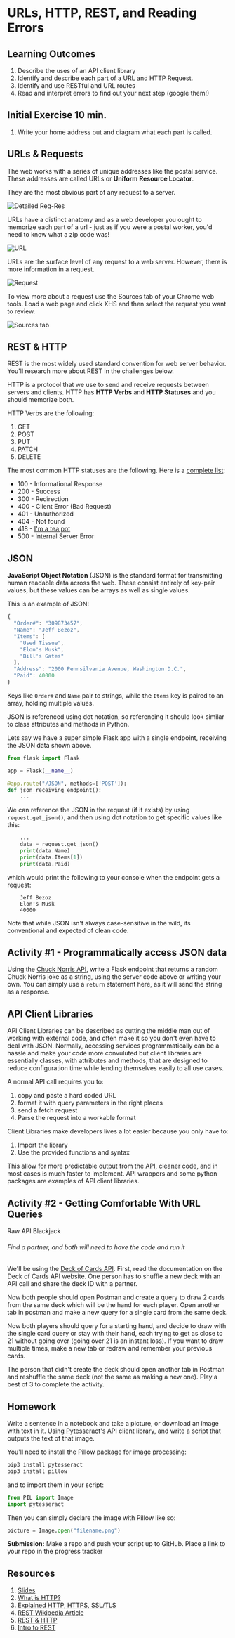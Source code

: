# URLs, HTTP, REST, and Reading Errors

## Learning Outcomes

1. Describe the uses of an API client library
1. Identify and describe each part of a URL and HTTP Request.
1. Identify and use RESTful and URL routes
1. Read and interpret errors to find out your next step (google them!)


## Initial Exercise 10 min.

1. Write your home address out and diagram what each part is called.

## URLs & Requests

The web works with a series of unique addresses like the postal service. These addresses are called URLs or **Uniform Resource Locator**.

They are the most obvious part of any request to a server.

![Detailed Req-Res](assets/req-res-detailed.gif)

URLs have a distinct anatomy and as a web developer you ought to memorize each part of a url - just as if you were a postal worker, you'd need to know what a zip code was!

![URL](assets/query.jpg)

URLs are the surface level of any request to a web server. However, there is more information in a request.

![Request](assets/request.png)

To view more about a request use the Sources tab of your Chrome web tools. Load a web page and click XHS and then select the request you want to review.

![Sources tab](assets/sources-tab.png)

## REST & HTTP

REST is the most widely used standard convention for web server behavior. You'll research more about REST in the challenges below.

HTTP is a protocol that we use to send and receive requests between servers and clients. HTTP has **HTTP Verbs** and **HTTP Statuses** and you should memorize both.

HTTP Verbs are the following:

1. GET
1. POST
1. PUT
1. PATCH
1. DELETE

The most common HTTP statuses are the following. Here is a [complete list](https://httpstatuses.com):

* 100 - Informational Response
* 200 - Success
* 300 - Redirection
* 400 - Client Error (Bad Request)
* 401 - Unauthorized
* 404 - Not found
* 418 - [I'm a tea pot](https://httpstatuses.com/418)
* 500 - Internal Server Error

## JSON

**JavaScript Object Notation** (JSON) is the standard format for transmitting human readable data across the web.  These consist entirely of key-pair values, but these values can be arrays as well as single values.

This is an example of JSON:

```js
{
  "Order#": "309873457",
  "Name": "Jeff Bezoz",
  "Items": [
    "Used Tissue",
    "Elon's Musk",
    "Bill's Gates"
  ],
  "Address": "2000 Pennsilvania Avenue, Washington D.C.",
  "Paid": 40000
}
```

Keys like `Order#` and `Name` pair to strings, while the `Items` key is paired to an array, holding multiple values.  

JSON is referenced using dot notation, so referencing it should look similar to class attributes and methods in Python.  

Lets say we have a super simple Flask app with a single endpoint, receiving the JSON data shown above.  

```py 
from flask import Flask

app = Flask(__name__)

@app.route("/JSON", methods=['POST']):
def json_receiving_endpoint():
    ...
```

We can reference the JSON in the request (if it exists) by using `request.get_json()`, and then using dot notation to get specific values like this:

```py
    ...
    data = request.get_json()
    print(data.Name)
    print(data.Items[1])
    print(data.Paid)    
```

which would print the following to your console when the endpoint gets a request:

```
    Jeff Bezoz
    Elon's Musk
    40000
```

Note that while JSON isn't always case-sensitive in the wild, its conventional and expected of clean code.

## Activity #1 - Programmatically access JSON data
Using the [Chuck Norris API]("https://api.chucknorris.io/"), write a Flask endpoint that returns a random Chuck Norris joke as a string, using the server code above or writing your own.  You can simply use a `return` statement here, as it will send the string as a response.  

## API Client Libraries
API Client Libraries can be described as cutting the middle man out of working with external code, and often make it so you don't even have to deal with JSON.  Normally, accessing services programmatically can be a hassle and make your code more convuluted but client libraries are essentially classes, with attributes and methods, that are designed to reduce configuration time while lending themselves easily to all use cases.

A normal API call requires you to:

 1. copy and paste a hard coded URL
 2. format it with query parameters in the right places
 3. send a fetch request
 4. Parse the request into a workable format

Client Libraries make developers lives a lot easier because you only have to:

1. Import the library
2. Use the provided functions and syntax

This allow for more predictable output from the API, cleaner code, and in most cases is much faster to implement.  API wrappers and some python packages are examples of API client libraries.

## Activity #2 - Getting Comfortable With URL Queries

Raw API Blackjack

###### Find a partner, and both will need to have the code and run it

We'll be using the [Deck of Cards API]("http://deckofcardsapi.com/").  First, read the documentation on the Deck of Cards API website.  One person has to shuffle a new deck with an API call and share the deck ID with a partner. 

Now both people should open Postman and create a query to draw 2 cards from the same deck which will be the hand for each player.  Open another tab in postman and make a new query for a single card from the same deck. 

Now both players should query for a starting hand, and decide to draw with the single card query or stay with their hand, each trying to get as close to 21 without going over (going over 21 is an instant loss).  If you want to draw multiple times, make a new tab or redraw and remember your previous cards.

The person that didn't create the deck should open another tab in Postman and reshuffle the same deck (not the same as making a new one).  Play a best of 3 to complete the activity.  


## Homework

Write a sentence in a notebook and take a picture, or download an image with text in it.  Using [Pytesseract]("https://pypi.org/project/pytesseract/")'s API client library, and write a script that outputs the text of that image.  

You'll need to install the Pillow package for image processing: 

```sh
pip3 install pytesseract
pip3 install pillow
```

and to import them in your script:

```py
from PIL import Image
import pytesseract
```

Then you can simply declare the image with Pillow like so:

```py
picture = Image.open("filename.png")
```

**Submission:** Make a repo and push your script up to GitHub. Place a link to your repo in the progress tracker

## Resources

1. [Slides](https://docs.google.com/presentation/d/1PfQ_apXeAe56HwJia4FwP9rg6f4Awj95MbrsqxdUMZE/edit?usp=sharing)
1. [What is HTTP?](https://www.youtube.com/watch?v=SzSXHv8RKdM)
1. [Explained HTTP, HTTPS, SSL/TLS](https://www.youtube.com/watch?v=po3zYOe00O4)
1. [REST Wikipedia Article](https://en.wikipedia.org/wiki/Representational_state_transfer)
1. [REST & HTTP](https://www.youtube.com/watch?v=LHJk_ISxHHc)
1. [Intro to REST](https://www.youtube.com/watch?v=YCcAE2SCQ6k)
